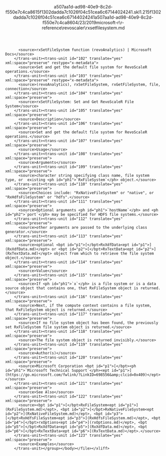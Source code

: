 <?xml version="1.0"?><xliff version="1.2" xmlns="urn:oasis:names:tc:xliff:document:1.2" xmlns:xsi="http://www.w3.org/2001/XMLSchema-instance" xsi:schemaLocation="urn:oasis:names:tc:xliff:document:1.2 xliff-core-1.2-transitional.xsd"><file datatype="xml" original="rxsetfilesystem.md" source-language="en-US" target-language="en-US"><header><tool tool-id="mdxliff" tool-name="mdxliff" tool-version="1.0-1931010" tool-company="Microsoft" /><xliffext:skl_file_name xmlns:xliffext="urn:microsoft:content:schema:xliffextensions">a507aa1d-ad98-40e9-8c2d-f550e7c4ca8615f1302dadda7c1026f04c51cea6c67144024241.skl</xliffext:skl_file_name><xliffext:version xmlns:xliffext="urn:microsoft:content:schema:xliffextensions">1.2</xliffext:version><xliffext:ms.openlocfilehash xmlns:xliffext="urn:microsoft:content:schema:xliffextensions">15f1302dadda7c1026f04c51cea6c67144024241</xliffext:ms.openlocfilehash><xliffext:ms.sourcegitcommit xmlns:xliffext="urn:microsoft:content:schema:xliffextensions">a507aa1d-ad98-40e9-8c2d-f550e7c4ca86</xliffext:ms.sourcegitcommit><xliffext:ms.lasthandoff xmlns:xliffext="urn:microsoft:content:schema:xliffextensions">04/23/2019</xliffext:ms.lasthandoff><xliffext:ms.openlocfilepath xmlns:xliffext="urn:microsoft:content:schema:xliffextensions">microsoft-r\r-reference\revoscaler\rxsetfilesystem.md</xliffext:ms.openlocfilepath></header><body><group id="content" extype="content"><trans-unit id="101" translate="yes" xml:space="preserve" restype="x-metadata">
          <source>rxSetFileSystem function (revoAnalytics) | Microsoft Docs</source>
        </trans-unit><trans-unit id="102" translate="yes" xml:space="preserve" restype="x-metadata">
          <source>Set and get the default file system for RevoScaleR operations.</source>
        </trans-unit><trans-unit id="103" translate="yes" xml:space="preserve" restype="x-metadata">
          <source>(revoAnalytics), rxSetFileSystem, rxGetFileSystem, file, connection</source>
        </trans-unit><trans-unit id="104" translate="yes" xml:space="preserve">
          <source>rxSetFileSystem: Set and Get RevoScaleR File System</source>
        </trans-unit><trans-unit id="105" translate="yes" xml:space="preserve">
          <source>Description</source>
        </trans-unit><trans-unit id="106" translate="yes" xml:space="preserve">
          <source>Set and get the default file system for RevoScaleR operations.</source>
        </trans-unit><trans-unit id="107" translate="yes" xml:space="preserve">
          <source>Usage</source>
        </trans-unit><trans-unit id="108" translate="yes" xml:space="preserve">
          <source>Arguments</source>
        </trans-unit><trans-unit id="109" translate="yes" xml:space="preserve">
          <source>character string specifying class name, file system type, or  existing <ph id="ph1">`RxFileSystem`</ph> object.</source>
        </trans-unit><trans-unit id="110" translate="yes" xml:space="preserve">
          <source>Choices include: "RxNativeFileSystem" or "native", or "RxHdfsFileSystem" or "hdfs".</source>
        </trans-unit><trans-unit id="111" translate="yes" xml:space="preserve">
          <source>Optional arguments <ph id="ph1">`hostName`</ph> and <ph id="ph2">`port`</ph> may be specified for HDFS file systems.</source>
        </trans-unit><trans-unit id="112" translate="yes" xml:space="preserve">
          <source>other arguments are passed to the underlying class generator.</source>
        </trans-unit><trans-unit id="113" translate="yes" xml:space="preserve">
          <source>optional <bpt id="p1">[</bpt>RxXdfData<ept id="p1">](RxXdfData.md)</ept> or <bpt id="p2">[</bpt>RxTextData<ept id="p2">](RxTextData.md)</ept> object from which to retrieve the file system object.</source>
        </trans-unit><trans-unit id="114" translate="yes" xml:space="preserve">
          <source>Value</source>
        </trans-unit><trans-unit id="115" translate="yes" xml:space="preserve">
          <source>If <ph id="ph1">`x`</ph> is a file system or is a data source object that contains one, that RxFileSystem object is returned.</source>
        </trans-unit><trans-unit id="116" translate="yes" xml:space="preserve">
          <source>Next, if the compute context contains a file system, that RxFileSystem object is returned.</source>
        </trans-unit><trans-unit id="117" translate="yes" xml:space="preserve">
          <source>If no file system object has been found, the previously set RxFileSystem file system object is returned.</source>
        </trans-unit><trans-unit id="118" translate="yes" xml:space="preserve">
          <source>The file system object is returned invisibly.</source>
        </trans-unit><trans-unit id="119" translate="yes" xml:space="preserve">
          <source>Author(s)</source>
        </trans-unit><trans-unit id="120" translate="yes" xml:space="preserve">
          <source>Microsoft Corporation <bpt id="p1">[</bpt><ph id="ph1">`Microsoft Technical Support`</ph><ept id="p1">](https://go.microsoft.com/fwlink/?LinkID=698556&amp;clcid=0x409)</ept></source>
        </trans-unit><trans-unit id="121" translate="yes" xml:space="preserve">
          <source>See Also</source>
        </trans-unit><trans-unit id="122" translate="yes" xml:space="preserve">
          <source><bpt id="p1">[</bpt>RxFileSystem<ept id="p1">](RxFileSystem.md)</ept>, <bpt id="p2">[</bpt>RxNativeFileSystem<ept id="p2">](RxNativeFileSystem.md)</ept>, <bpt id="p3">[</bpt>RxHdfsFileSystem<ept id="p3">](RxHdfsFileSystem.md)</ept>, <bpt id="p4">[</bpt>rxOptions<ept id="p4">](rxOptions.md)</ept>, <bpt id="p5">[</bpt>RxXdfData<ept id="p5">](RxXdfData.md)</ept>, <bpt id="p6">[</bpt>RxTextData<ept id="p6">](RxTextData.md)</ept>.</source>
        </trans-unit><trans-unit id="123" translate="yes" xml:space="preserve">
          <source>Examples</source>
        </trans-unit></group></body></file></xliff>